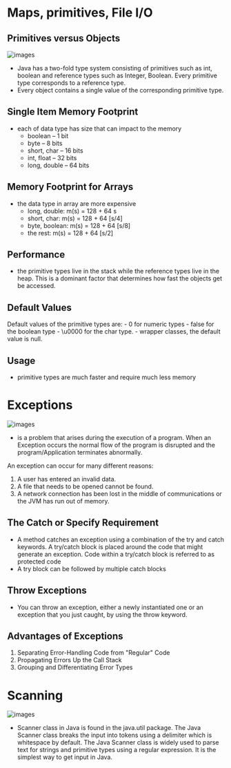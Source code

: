 # Maps, primitives, File I/O

## Primitives versus Objects

![images](https://slideplayer.com/5151059/16/images/slide_1.jpg)

- Java has a two-fold type system consisting of primitives such as int, boolean and reference types such as Integer, Boolean. Every primitive type corresponds to a reference type.
- Every object contains a single value of the corresponding primitive type.

##  Single Item Memory Footprint
- each of data type has size that can impact to the memory
    - boolean – 1 bit
    - byte – 8 bits
    - short, char – 16 bits
    - int, float – 32 bits
    - long, double – 64 bits

## Memory Footprint for Arrays
- the data type in array are more expensive 
    - long, double: m(s) = 128 + 64 s
    - short, char: m(s) = 128 + 64 [s/4]
    - byte, boolean: m(s) = 128 + 64 [s/8]
    - the rest: m(s) = 128 + 64 [s/2]

## Performance
- the primitive types live in the stack while the reference types live in the heap. This is a dominant factor that determines how fast the objects get be accessed.

## Default Values
Default values of the primitive types are:
    -  0 for numeric types
    - false for the boolean type
    - \u0000 for the char type.
    - wrapper classes, the default value is null.


## Usage
- primitive types are much faster and require much less memory


# Exceptions

![images](https://techvidvan.com/tutorials/wp-content/uploads/sites/2/2020/04/types-of-java-exception-1200x675.jpg)

- is a problem that arises during the execution of a program. When an Exception occurs the normal flow of the program is disrupted and the program/Application terminates abnormally.

An exception can occur for many different reasons:
1. A user has entered an invalid data.
2. A file that needs to be opened cannot be found.
3. A network connection has been lost in the middle of communications or the JVM has run out of memory.

## The Catch or Specify Requirement
- A method catches an exception using a combination of the try and catch keywords. A try/catch block is placed around the code that might generate an exception. Code within a try/catch block is referred to as protected code
- A try block can be followed by multiple catch blocks

## Throw Exceptions
- You can throw an exception, either a newly instantiated one or an exception that you just caught, by using the throw keyword.

## Advantages of Exceptions
1. Separating Error-Handling Code from "Regular" Code
2. Propagating Errors Up the Call Stack
3. Grouping and Differentiating Error Types


# Scanning

![images](https://www.edureka.co/blog/wp-content/uploads/2019/08/scanner-class-in-java-1.jpg)

- Scanner class in Java is found in the java.util package. The Java Scanner class breaks the input into tokens using a delimiter which is whitespace by default. The Java Scanner class is widely used to parse text for strings and primitive types using a regular expression. It is the simplest way to get input in Java.

